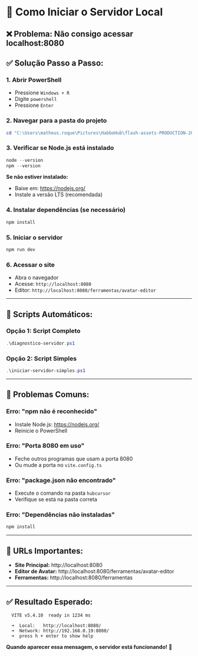 # 🚀 Como Iniciar o Servidor Local

## ❌ **Problema:** Não consigo acessar localhost:8080

## ✅ **Solução Passo a Passo:**

### **1. Abrir PowerShell**
- Pressione `Windows + R`
- Digite `powershell`
- Pressione `Enter`

### **2. Navegar para a pasta do projeto**
```powershell
cd "C:\Users\matheus.roque\Pictures\HabboHub\flash-assets-PRODUCTION-202508202352-144965391\hubcursor"
```

### **3. Verificar se Node.js está instalado**
```powershell
node --version
npm --version
```

**Se não estiver instalado:**
- Baixe em: https://nodejs.org/
- Instale a versão LTS (recomendada)

### **4. Instalar dependências (se necessário)**
```powershell
npm install
```

### **5. Iniciar o servidor**
```powershell
npm run dev
```

### **6. Acessar o site**
- Abra o navegador
- Acesse: `http://localhost:8080`
- Editor: `http://localhost:8080/ferramentas/avatar-editor`

---

## 🔧 **Scripts Automáticos:**

### **Opção 1: Script Completo**
```powershell
.\diagnostico-servidor.ps1
```

### **Opção 2: Script Simples**
```powershell
.\iniciar-servidor-simples.ps1
```

---

## 🚨 **Problemas Comuns:**

### **Erro: "npm não é reconhecido"**
- Instale Node.js: https://nodejs.org/
- Reinicie o PowerShell

### **Erro: "Porta 8080 em uso"**
- Feche outros programas que usam a porta 8080
- Ou mude a porta no `vite.config.ts`

### **Erro: "package.json não encontrado"**
- Execute o comando na pasta `hubcursor`
- Verifique se está na pasta correta

### **Erro: "Dependências não instaladas"**
```powershell
npm install
```

---

## 📱 **URLs Importantes:**

- **Site Principal:** http://localhost:8080
- **Editor de Avatar:** http://localhost:8080/ferramentas/avatar-editor
- **Ferramentas:** http://localhost:8080/ferramentas

---

## ✅ **Resultado Esperado:**

```
  VITE v5.4.10  ready in 1234 ms

  ➜  Local:   http://localhost:8080/
  ➜  Network: http://192.168.0.19:8080/
  ➜  press h + enter to show help
```

**Quando aparecer essa mensagem, o servidor está funcionando!** 🎉
